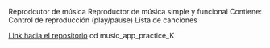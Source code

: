 Reprodcutor de música
Reproductor de música simple y funcional
Contiene:
Control de reproducción (play/pause)
Lista de canciones

[Link hacia el repositorio](https://github.com/KarolinaTrujillo/music_app_practice_K.git)
cd music_app_practice_K